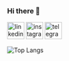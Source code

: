 ### Hi there 👋

[<img src='https://cdn.jsdelivr.net/npm/simple-icons@3.0.1/icons/linkedin.svg' alt='linkedin' height='40'>](https://www.linkedin.com/in/anrysliusar/)    [<img src='https://cdn.jsdelivr.net/npm/simple-icons@3.0.1/icons/instagram.svg' alt='instagram' height='40'>](https://www.instagram.com/anry_sliusar/)   [<img src='https://cdn.jsdelivr.net/npm/simple-icons@3.0.1/icons/telegram.svg' alt='telegram' height='40'>](https://t.me/anry_sliusar)  

![Top Langs](https://github-readme-stats.vercel.app/api/top-langs/?username=anrysliusar&layout=compact)



